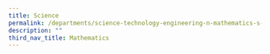 ```yaml
---
title: Science
permalink: /departments/science-technology-engineering-n-mathematics-s-t-e-m/science
description: ""
third_nav_title: Mathematics
---
```

